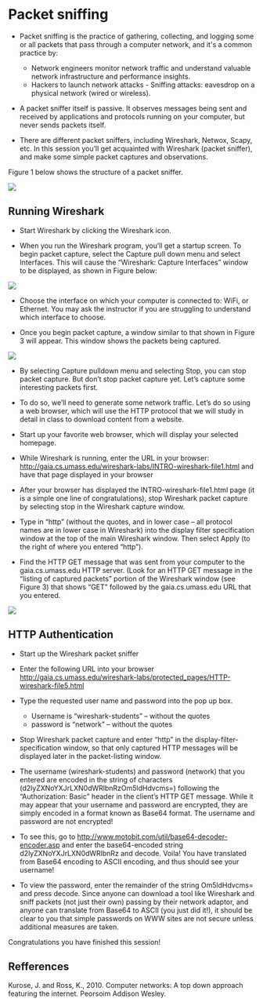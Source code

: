 # Packet sniffing 
* Packet sniffing is the practice of gathering, collecting, and logging some or all packets that pass through a computer network, and it's a common practice by:

  - Network engineers monitor network traffic and understand valuable network infrastructure and performance insights.
  - Hackers to launch network attacks - Sniffing attacks: eavesdrop on a physical network (wired or wireless).
  
* A packet sniffer itself is passive. It observes messages being sent and received by applications and protocols running on your computer, but never sends packets itself. 

* There are different packet sniffers, including Wireshark, Netwox, Scapy, etc. In this session you’ll get acquainted with Wireshark (packet sniffer), and make some simple packet captures and observations. 

Figure 1 below shows the structure of a packet sniffer. 

![](https://github.com/CS-Outreach-Session/Network-Security-/blob/main/images/Packet_Snippe_structure.PNG)

## Running Wireshark

*	Start Wireshark by clicking the Wireshark icon. 

*	When you run the Wireshark program, you’ll get a startup screen. To begin packet capture, select the Capture pull down menu and select Interfaces. This will cause the “Wireshark: Capture Interfaces” window to be displayed, as shown in Figure below:

![](https://github.com/CS-Outreach-Session/Network-Security-/blob/main/images/Initial_Wireshark_screen.PNG)

* Choose the interface on which your computer is connected to: WiFi, or Ethernet. You may ask the instructor if you are struggling to understand which interface to choose.

* Once you begin packet capture, a window similar to that shown in Figure 3 will appear.  This window shows the packets being captured.  

![](https://github.com/CS-Outreach-Session/Network-Security-/blob/main/images/Wireshark_screen.PNG)

* By selecting Capture pulldown menu and selecting Stop, you can stop packet capture. But don’t stop packet capture yet.  Let’s capture some interesting packets first.  

* To do so, we’ll need to generate some network traffic.  Let’s do so using a web browser, which will use the HTTP protocol that we will study in detail in class to download content from a website.

* Start up your favorite web browser, which will display your selected homepage.

* While Wireshark is running, enter the URL in your browser: http://gaia.cs.umass.edu/wireshark-labs/INTRO-wireshark-file1.html and have that page displayed in your browser

* After your browser has displayed the INTRO-wireshark-file1.html page (it is a simple one line of congratulations), stop Wireshark packet capture by selecting stop in the Wireshark capture window. 

* Type in “http” (without the quotes, and in lower case – all protocol names are in lower case in Wireshark) into the display filter specification window at the top of the main Wireshark window.  Then select Apply (to the right of where you entered “http”).

* Find the HTTP GET message that was sent from your computer to the gaia.cs.umass.edu HTTP server. (Look for an HTTP GET message in the “listing of captured packets” portion of the Wireshark window (see Figure 3) that shows “GET” followed by the gaia.cs.umass.edu URL that you entered. 

![](https://github.com/CS-Outreach-Session/Network-Security-/blob/main/images/Wireshark_Captured_screen.PNG)

## HTTP Authentication

* Start up the Wireshark packet sniffer
* Enter the following URL into your browser http://gaia.cs.umass.edu/wireshark-labs/protected_pages/HTTP-wireshark-file5.html
* Type the requested user name and password into the pop up box.
	- Username is “wireshark-students” – without the quotes
  - password is “network” – without the quotes
* Stop Wireshark packet capture and enter “http” in the display-filter-specification window, so that only captured HTTP messages will be displayed later in the packet-listing window.  

* The username (wireshark-students) and password (network) that you entered are encoded in the string of characters (d2lyZXNoYXJrLXN0dWRlbnRzOm5ldHdvcms=) following the “Authorization: Basic” header in the client’s HTTP GET message.  While it may appear that your username and password are encrypted, they are simply encoded in a format known as Base64 format. The username and password are not encrypted! 

* To see this, go to  http://www.motobit.com/util/base64-decoder-encoder.asp and enter the base64-encoded string d2lyZXNoYXJrLXN0dWRlbnRz and decode.  Voila!  You have translated from Base64 encoding to ASCII encoding, and thus should see your username!  

* To view the password, enter the remainder of the string Om5ldHdvcms= and press decode.  Since anyone can download a tool like Wireshark and sniff packets (not just their own) passing by their network adaptor, and anyone can translate from Base64 to ASCII (you just did it!), it should be clear to you that simple passwords on WWW sites are not secure unless additional measures are taken. 

Congratulations you have finished this session!

## Refferences 
Kurose, J. and Ross, K., 2010. Computer networks: A top down approach featuring the internet. Peorsoim Addison Wesley.
